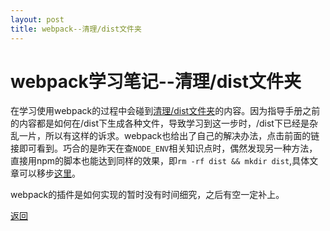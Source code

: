 ```yaml
---
layout: post
title: webpack--清理/dist文件夹
---
```


# webpack学习笔记--清理/dist文件夹

在学习使用webpack的过程中会碰到[清理/dist文件夹](https://webpack.js.org/guides/output-management/#cleaning-up-the-dist-folder)的内容。因为指导手册之前的内容都是如何在/dist下生成各种文件，导致学习到这一步时，/dist下已经是杂乱一片，所以有这样的诉求。webpack也给出了自己的解决办法，点击前面的链接即可看到。巧合的是昨天在查`NODE_ENV`相关知识点时，偶然发现另一种方法，直接用npm的脚本也能达到同样的效果，即`rm -rf dist && mkdir dist`,具体文章可以移步[这里](https://segmentfault.com/a/1190000005811347)。

webpack的插件是如何实现的暂时没有时间细究，之后有空一定补上。

[返回](https://www.icenzhao.com/)